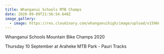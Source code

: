 ```yaml
---
title: Whanganui Schools MTB Champs
date: 2020-09-09T21:56:54.648Z
image_gallery:
  - image: https://res.cloudinary.com/whanganuihigh/image/upload/v1596059982/Events/MTB-Champs-2020-PNG.png
---
```

Whanganui Schools Mountain Bike Champs 2020

Thursday 10 September at Araheke MTB Park - Pauri Tracks